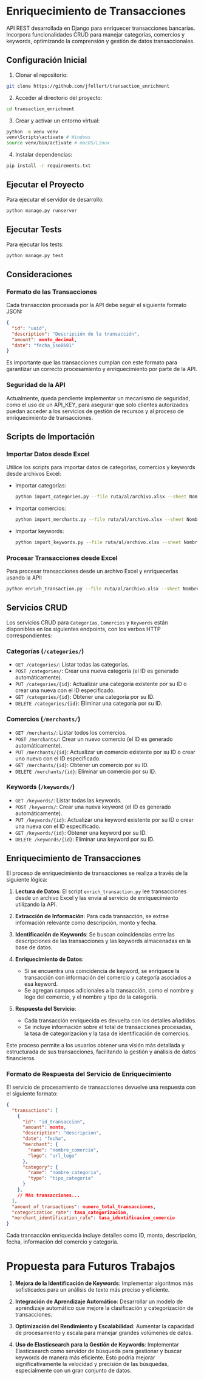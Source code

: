 # Enriquecimiento de Transacciones

API REST desarrollada en Django para enriquecer transacciones bancarias. Incorpora funcionalidades CRUD para manejar categorías, comercios y keywords, optimizando la comprensión y gestión de datos transaccionales.

## Configuración Inicial

1. Clonar el repositorio:

```bash
git clone https://github.com/jfollert/transaction_enrichment
```

2. Acceder al directorio del proyecto:
```bash
cd transaction_enrichment
```

3. Crear y activar un entorno virtual:
```bash
python -m venv venv
venv\Scripts\activate # Windows
source venv/bin/activate # macOS/Linux
```

4. Instalar dependencias:
```bash
pip install -r requirements.txt
```

## Ejecutar el Proyecto

Para ejecutar el servidor de desarrollo:
```bash
python manage.py runserver
```

## Ejecutar Tests

Para ejecutar los tests:
```bash
python manage.py test
```

## Consideraciones
### Formato de las Transacciones

Cada transacción procesada por la API debe seguir el siguiente formato JSON:

```json
{
  "id": "uuid",
  "description": "Descripción de la transacción",
  "amount": monto_decimal,
  "date": "fecha_iso8601"
}
```

Es importante que las transacciones cumplan con este formato para garantizar un correcto procesamiento y enriquecimiento por parte de la API.

### Seguridad de la API
Actualmente, queda pendiente implementar un mecanismo de seguridad, como el uso de un API_KEY, para asegurar que solo clientes autorizados puedan acceder a los servicios de gestión de recursos y al proceso de enriquecimiento de transacciones.

## Scripts de Importación
### Importar Datos desde Excel

Utilice los scripts para importar datos de categorías, comercios y keywords desde archivos Excel:

- Importar categorías:
  ```bash
  python import_categories.py --file ruta/al/archivo.xlsx --sheet NombreDeLaHoja
  ```

- Importar comercios:
  ```bash
  python import_merchants.py --file ruta/al/archivo.xlsx --sheet NombreDeLaHoja
  ```

- Importar keywords:
  ```bash
  python import_keywords.py --file ruta/al/archivo.xlsx --sheet NombreDeLaHoja
  ```

### Procesar Transacciones desde Excel
Para procesar transacciones desde un archivo Excel y enriquecerlas usando la API:

```bash
python enrich_transaction.py --file ruta/al/archivo.xlsx --sheet NombreDeLaHoja
```

## Servicios CRUD

Los servicios CRUD para `Categorías`, `Comercios` y `Keywords` están disponibles en los siguientes endpoints, con los verbos HTTP correspondientes:

### Categorías (`/categories/`)
- `GET /categories/`: Listar todas las categorías.
- `POST /categories/`: Crear una nueva categoría (el ID es generado automáticamente).
- `PUT /categories/{id}`: Actualizar una categoría existente por su ID o crear una nueva con el ID especificado.
- `GET /categories/{id}`: Obtener una categoría por su ID.
- `DELETE /categories/{id}`: Eliminar una categoría por su ID.

### Comercios (`/merchants/`)
- `GET /merchants/`: Listar todos los comercios.
- `POST /merchants/`: Crear un nuevo comercio (el ID es generado automáticamente).
- `PUT /merchants/{id}`: Actualizar un comercio existente por su ID o crear uno nuevo con el ID especificado.
- `GET /merchants/{id}`: Obtener un comercio por su ID.
- `DELETE /merchants/{id}`: Eliminar un comercio por su ID.

### Keywords (`/keywords/`)
- `GET /keywords/`: Listar todas las keywords.
- `POST /keywords/`: Crear una nueva keyword (el ID es generado automáticamente).
- `PUT /keywords/{id}`: Actualizar una keyword existente por su ID o crear una nueva con el ID especificado.
- `GET /keywords/{id}`: Obtener una keyword por su ID.
- `DELETE /keywords/{id}`: Eliminar una keyword por su ID.

## Enriquecimiento de Transacciones

El proceso de enriquecimiento de transacciones se realiza a través de la siguiente lógica:

1. **Lectura de Datos**: El script `enrich_transaction.py` lee transacciones desde un archivo Excel y las envía al servicio de enriquecimiento utilizando la API.

2. **Extracción de Información**: Para cada transacción, se extrae información relevante como descripción, monto y fecha.

3. **Identificación de Keywords**: Se buscan coincidencias entre las descripciones de las transacciones y las keywords almacenadas en la base de datos.

4. **Enriquecimiento de Datos**: 
   - Si se encuentra una coincidencia de keyword, se enriquece la transacción con información del comercio y categoría asociados a esa keyword.
   - Se agregan campos adicionales a la transacción, como el nombre y logo del comercio, y el nombre y tipo de la categoría.

5. **Respuesta del Servicio**: 
   - Cada transacción enriquecida es devuelta con los detalles añadidos.
   - Se incluye información sobre el total de transacciones procesadas, la tasa de categorización y la tasa de identificación de comercios.

Este proceso permite a los usuarios obtener una visión más detallada y estructurada de sus transacciones, facilitando la gestión y análisis de datos financieros.

### Formato de Respuesta del Servicio de Enriquecimiento
El servicio de procesamiento de transacciones devuelve una respuesta con el siguiente formato:

```json
{
  "transactions": [
    {
      "id": "id_transaccion",
      "amount": monto,
      "description": "descripcion",
      "date": "fecha",
      "merchant": {
        "name": "nombre_comercio",
        "logo": "url_logo"
      },
      "category": {
        "name": "nombre_categoria",
        "type": "tipo_categoria"
      }
    },
    // Más transacciones...
  ],
  "amount_of_transactions": numero_total_transacciones,
  "categorization_rate": tasa_categorizacion,
  "merchant_identification_rate": tasa_identificacion_comercio
}
```

Cada transacción enriquecida incluye detalles como ID, monto, descripción, fecha, información del comercio y categoría.

# Propuesta para Futuros Trabajos

1. **Mejora de la Identificación de Keywords**: Implementar algoritmos más sofisticados para un análisis de texto más preciso y eficiente.

2. **Integración de Aprendizaje Automático**: Desarrollar un modelo de aprendizaje automático que mejore la clasificación y categorización de transacciones.

3. **Optimización del Rendimiento y Escalabilidad**: Aumentar la capacidad de procesamiento y escala para manejar grandes volúmenes de datos.

4. **Uso de Elasticsearch para la Gestión de Keywords**: Implementar Elasticsearch como servidor de búsqueda para gestionar y buscar keywords de manera más eficiente. Esto podría mejorar significativamente la velocidad y precisión de las búsquedas, especialmente con un gran conjunto de datos.